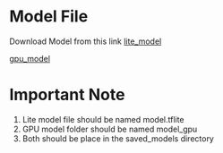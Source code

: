 # Model File

Download Model from this link
[lite_model](https://drive.google.com/file/d/1-MILXO1Krz81o5HWXGWgJrYebSsvRWvB/view?usp=sharing)

[gpu_model](https://drive.google.com/drive/folders/1vl9HQc0R6OCGgjJFJFRiJcrWpPEqRygI?usp=drive_link)

# Important Note

<ol>
  <li>Lite model file should be named model.tflite</li>
  <li>GPU model folder should be named model_gpu</li>
  <li>Both should be place in the saved_models directory</li>
</ol>
